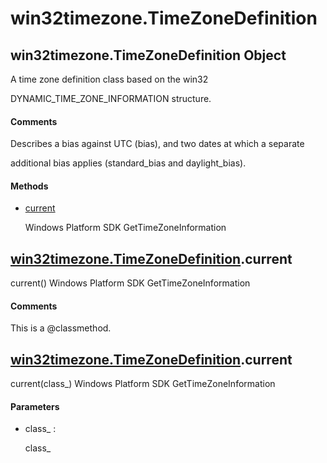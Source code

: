 # win32timezone.TimeZoneDefinition

## win32timezone\.TimeZoneDefinition Object



A time zone definition class based on the win32 

DYNAMIC\_TIME\_ZONE\_INFORMATION structure\.

#### Comments


Describes a bias against UTC \(bias\), and two dates at which a separate 

additional bias applies \(standard\_bias and daylight\_bias\)\.

#### Methods


  - [current](win32timezone.TimeZoneDefinition.md#win32timezone.timezonedefinitioncurrent)

    Windows Platform SDK GetTimeZoneInformation&nbsp;

## [win32timezone\.TimeZoneDefinition](#win32timezone.timezonedefinition)\.current

current\(\)
Windows Platform SDK GetTimeZoneInformation

#### Comments


This is a @classmethod\.

## [win32timezone\.TimeZoneDefinition](#win32timezone.timezonedefinition)\.current

current\(class\_\)
Windows Platform SDK GetTimeZoneInformation

#### Parameters


  - class\_ :

    class\_